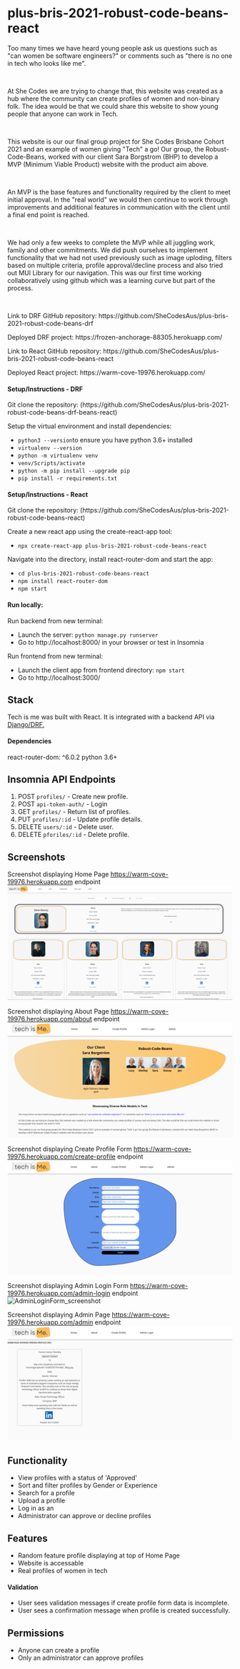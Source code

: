<h1>plus-bris-2021-robust-code-beans-react</h1>

<p>Too many times we have heard young people ask us questions such as "can women be software engineers?" or comments such as "there is no one in tech who looks like me".</p>
<br>
<p>At She Codes we are trying to change that, this website was created as a hub where the community can create profiles of women and non-binary folk. The idea would be that we could share this website to show young people that anyone can work in Tech.</p>
<br>
<p>This website is our our final group project for She Codes Brisbane Cohort 2021 and an example of women giving "Tech" a go! Our group, the Robust-Code-Beans, worked with our client Sara Borgstrom (BHP) to develop a MVP (Minimum Viable Product) website with the product aim above.</p>
<br>
<p>An MVP is the base features and functionality required by the client to meet initial approval. In the "real world" we would then continue to work through improvements and additional features in communication with the client until a final end point is reached.</p>
<br>
<p>We had only a few weeks to complete the MVP while all juggling work, family and other commitments. We did push ourselves to implement functionality that we had not used previously such as image uploding, filters based on multiple criteria, profile approval/decline process and also tried out MUI Library for our navigation. This was our first time working collaboratively using github which was a learning curve but part of the process.</p>
<br>

<p>Link to DRF GitHub repository: https://github.com/SheCodesAus/plus-bris-2021-robust-code-beans-drf</p>

<p>Deployed DRF project: https://frozen-anchorage-88305.herokuapp.com/</p>

<p>Link to React GitHub repository: https://github.com/SheCodesAus/plus-bris-2021-robust-code-beans-react</p>

<p>Deployed React project: https://warm-cove-19976.herokuapp.com/</p>

<h4>Setup/Instructions - DRF</h4>

<p>Git clone the repository: (https://github.com/SheCodesAus/plus-bris-2021-robust-code-beans-drf-beans-react)</p>

<p>Setup the virtual environment and install dependencies:</p>
    <ul>
        <li><code>python3 --version</code>to ensure you have python 3.6+ installed</li>
        <li><code>virtualenv --version</code></li>
        <li><code>python -m virtualenv venv</code></li>
        <li><code>venv/Scripts/activate</code></li>
        <li><code>python -m pip install --upgrade pip</code></li>
        <li><code>pip install -r requirements.txt</code></li>
    </ul>

<h4>Setup/Instructions - React</h4>

<p>Git clone the repository: (https://github.com/SheCodesAus/plus-bris-2021-robust-code-beans-react)</p>

<p>Create a new react app using the create-react-app tool:</p>
    <ul>
        <li><code>npx create-react-app plus-bris-2021-robust-code-beans-react</code></li>
    </ul>
<p>Navigate into the directory, install react-router-dom and start the app:</p>
    <ul>
        <li><code>cd plus-bris-2021-robust-code-beans-react</code></li>
        <li><code>npm install react-router-dom</code></li>
        <li><code>npm start</code></li>
    </ul>

<h4>Run locally:</h4>
<p>Run backend from new terminal:</p>
<ul>
<li>Launch the server: <code>python manage.py runserver</code></li>
<li>Go to http://localhost:8000/ in your browser or test in Insomnia</li>
    </ul>

<p>Run frontend from new terminal:</p>
    <ul>
<li>Launch the client app from frontend directory: <code>npm start</code></li>
<li>Go to http://localhost:3000/</li>
</ul>

<h2>Stack</h2>
<p>Tech is me was built with React. It is integrated with a backend API via<a href="https://github.com/SheCodesAus/plus-bris-2021-robust-code-beans-drf"> Django/DRF.</a>

<h4>Dependencies</h4>
react-router-dom: ^6.0.2
python 3.6+

<h2>Insomnia API Endpoints</h2>
<ol>
    <li>POST <code>profiles/</code> - Create new profile.</li>
    <li>POST <code>api-token-auth/</code> - Login</li>
    <li>GET <code>profiles/</code> - Return list of profiles.</li>
    <li>PUT <code>profiles/:id</code> - Update profile details.</li>
    <li>DELETE <code>users/:id</code> - Delete user.</li>
    <li>DELETE <code>pforiles/:id</code> - Delete profile.</li>
</ol>

<h2>Screenshots</h2>

Screenshot displaying Home Page https://warm-cove-19976.herokuapp.com endpoint
![HomePage_screenshot](screenshots/HomePage.png "Screenshot showing Home Page")

Screenshot displaying About Page https://warm-cove-19976.herokuapp.com/about endpoint
![AboutPage_screenshot](screenshots/AboutPage.png "Screenshot showing About Page")

Screenshot displaying Create Profile Form https://warm-cove-19976.herokuapp.com/create-profile endpoint
![CreateProfileForm_screenshot](screenshots/CreateProfileForm.png "Screenshot showing Create Profile Form")

Screenshot displaying Admin Login Form https://warm-cove-19976.herokuapp.com/admin-login endpoint
![AdminLoginForm_screenshot](screenshots/AdminLoginForm.png "Screenshot showing Admin Login Form")

Screenshot displaying Admin Page https://warm-cove-19976.herokuapp.com/admin endpoint
![AdminPage_screenshot](screenshots/AdminPage.png "Screenshot showing Admin Page")

<h2>Functionality</h2>
<ul>
    <li>View profiles with a status of 'Approved'</li>
    <li>Sort and filter profiles by Gender or Experience</li>
    <li>Search for a profile</li>
    <li>Upload a profile</li>
    <li>Log in as an </li>
    <li>Administrator can approve or decline profiles</li>
</ul>

<h2>Features</h2>
<ul>
  <li>Random feature profile displaying at top of Home Page</li>
  <li>Website is accessable</li>
  <li>Real profiles of women in tech</li>
</ul>

<h4>Validation</h4>
<ul>
    <li>User sees validation messages if create profile form data is incomplete.</li>
    <li>User sees a confirmation message when profile is created successfully.</li>
</ul>

<h2>Permissions</h2>

<ul>
    <li>Anyone can create a profile</li>
    <li>Only an administrator can approve profiles</li>
    </ul>